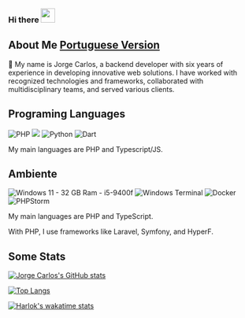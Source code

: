 ### Hi there <img src="https://media.giphy.com/media/hvRJCLFzcasrR4ia7z/giphy.gif" width="29px" height="29px"> 

## About Me [Portuguese Version](https://github.com/skay1994/skay1994/blob/main/README_PTBR.md)

💼 My name is Jorge Carlos, a backend developer with six years of experience in developing innovative web solutions. I have worked with recognized technologies and frameworks, collaborated with multidisciplinary teams, and served various clients.

## Programing Languages

<img src="https://img.shields.io/badge/php-%23777BB4.svg?style=for-the-badge&logo=php&logoColor=white" alt="PHP">
<img src="https://img.shields.io/badge/typescript-%23007ACC.svg?style=for-the-badge&logo=typescript&logoColor=white" alt"Typescript">
<img src="https://img.shields.io/badge/python-3670A0?style=for-the-badge&logo=python&logoColor=ffdd54" alt="Python">
<img src="https://img.shields.io/badge/dart-%230175C2.svg?style=for-the-badge&logo=dart&logoColor=white" alt="Dart">

<br />

My main languages are PHP and Typescript/JS.

## Ambiente

<img src="https://img.shields.io/badge/Windows%2011-%230079d5.svg?style=for-the-badge&logo=Windows%2011&logoColor=white&label=32 GB Ram - i5-9400f&labelColor=%230079d5" alt="Windows 11 - 32 GB Ram - i5-9400f" />
<img src="https://img.shields.io/badge/Windows%20Terminal-%234D4D4D.svg?style=for-the-badge&logo=windows-terminal&logoColor=white" alt="Windows Terminal">
<img src="https://img.shields.io/badge/docker-%230db7ed.svg?style=for-the-badge&logo=docker&logoColor=white" alt="Docker">
<img src="https://img.shields.io/badge/phpstorm-143?style=for-the-badge&logo=phpstorm&logoColor=black&color=black&labelColor=darkorchid" alt="PHPStorm" />

<br />

My main languages are PHP and TypeScript.

With PHP, I use frameworks like Laravel, Symfony, and HyperF.

## Some Stats
[![Jorge Carlos's GitHub stats](https://github-readme-stats.vercel.app/api?username=skay1994&show_icons=true)](https://github.com/skay1994)

[![Top Langs](https://github-readme-stats.vercel.app/api/top-langs/?username=skay1994&langs_count=8&hide=twig,swift,hack,batchfile,go,powerbuilder,css,blade,html&layout=compact)](https://github.com/skay1994)

[![Harlok's wakatime stats](https://github-readme-stats.vercel.app/api/wakatime?username=skay1994&hide=ini,ezhil,shell%20script,textmate,.env%20file,gitignore%20file,text)](https://wakatime.com/@skay1994)

<!--
**skay1994/skay1994** is a ✨ _special_ ✨ repository because its `README.md` (this file) appears on your GitHub profile.

Here are some ideas to get you started:

- 🔭 I’m currently working on ...
- 🌱 I’m currently learning ...
- 👯 I’m looking to collaborate on ...
- 🤔 I’m looking for help with ...
- 💬 Ask me about ...
- 📫 How to reach me: ...
- 😄 Pronouns: ...
- ⚡ Fun fact: ...
-->
